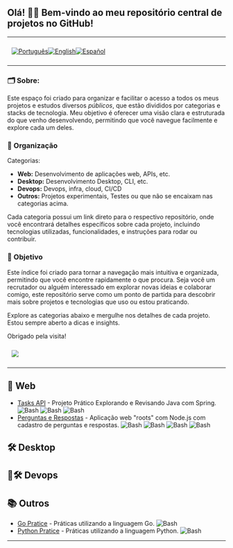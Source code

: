 <p align="center">
  <h2>
    Olá! 👋🏻  Bem-vindo ao meu repositório central de projetos no GitHub! 
  </h2>
</p>

---

<div style="display: flex; align-items: center; padding: 10px;">
  <span>
    <a href="https://github.com/rafael-o-cunha/rafael-o-cunha">
      <img src="https://img.shields.io/badge/-Português-green?style=for-the-badge" alt="Português">
    </a>
  </span>

  <span>
    <a href="https://github.com/rafael-o-cunha/rafael-o-cunha/blob/main/README_EN.md">
      <img src="https://img.shields.io/badge/-English-blue?style=for-the-badge" alt="English">
    </a>
  </span>

  <span>
    <a href="https://github.com/rafael-o-cunha/rafael-o-cunha/blob/main/README_ES.md">
      <img src="https://img.shields.io/badge/-Español-red?style=for-the-badge" alt="Español">
    </a>
  </span>
</div>

---

### 🗂️ Sobre:
Este espaço foi criado para organizar e facilitar o acesso a todos os meus projetos e estudos diversos *públicos*, que estão divididos por categorias e stacks de tecnologia. Meu objetivo é oferecer uma visão clara e estruturada do que venho desenvolvendo, permitindo que você navegue facilmente e explore cada um deles.

### 📌  Organização
Categorias:
<ul>
  <li>
    <strong>Web:</strong> Desenvolvimento de aplicações web, APIs, etc.
  </li>
  <li>
    <strong>Desktop:</strong> Desenvolvimento Desktop, CLI, etc.
  </li>
  <li>
    <strong>Devops:</strong> Devops, infra, cloud, CI/CD
  </li>
  <li>
    <strong>Outros:</strong> Projetos experimentais, Testes ou que não se encaixam nas categorias acima.
  </li>
</ul>

Cada categoria possui um link direto para o respectivo repositório, onde você encontrará detalhes específicos sobre cada projeto, incluindo tecnologias utilizadas, funcionalidades, e instruções para rodar ou contribuir.

### 🎯 Objetivo

Este índice foi criado para tornar a navegação mais intuitiva e organizada, permitindo que você encontre rapidamente o que procura. Seja você um recrutador ou alguém interessado em explorar novas ideias e colaborar comigo, este repositório serve como um ponto de partida para descobrir mais sobre projetos e tecnologias que uso ou estou praticando.

Explore as categorias abaixo e mergulhe nos detalhes de cada projeto.
Estou sempre aberto a dicas e insights.

Obrigado pela visita!


<div style="display: flex; align-items: center; padding: 10px;">
  <span>
    <a href="https://www.linkedin.com/in/rafael-o-cunha/" target="_blank">
      <img src="https://img.shields.io/badge/LinkedIn-0077B5?style=for-the-badge&logo=linkedin&logoColor=white"/>
    </a>
  </span>
</div>

---

## 🚀 Web
- [Tasks API](https://github.com/rafael-o-cunha/tasks/blob/main/README.md) - Projeto Prático Explorando e Revisando Java com Spring. ![Bash](https://img.shields.io/badge/Java-17-blue)  ![Bash](https://img.shields.io/badge/Spring-3.4.3-blue)  ![Bash](https://img.shields.io/badge/Swagger-3-blue)
- [Perguntas e Respostas](https://github.com/rafael-o-cunha/perguntas_e_respostas/blob/main/README.md) - Aplicação web "roots" com Node.js com cadastro de perguntas e respostas. ![Bash](https://img.shields.io/badge/Javascript-ES6-blue)  ![Bash](https://img.shields.io/badge/NodeJs-18-blue)  ![Bash](https://img.shields.io/badge/Express-4.18-blue)  ![Bash](https://img.shields.io/badge/Postgre-8.11-blue)

## 🛠️ Desktop

## 🚀🛠️ Devops

## 📚 Outros
- [Go Pratice](https://github.com/rafael-o-cunha/go_pratice/blob/main/README.md) - Práticas utilizando a linguagem Go. ![Bash](https://img.shields.io/badge/Go-1.23.0-blue)
- [Python Pratice](https://github.com/rafael-o-cunha/python_pratice/blob/main/README.md) - Práticas utilizando a linguagem Python. ![Bash](https://img.shields.io/badge/Python-3.12.3-blue)

---

<!--
<div align="center">
<a href="https://github.com/rafael-o-cunha">
  <img height="200em" src="https://github-readme-stats.vercel.app/api/top-langs/?username=rafael-o-cunha&show_icons=true&theme=gruvbox" />
</a>
</div>
-->


